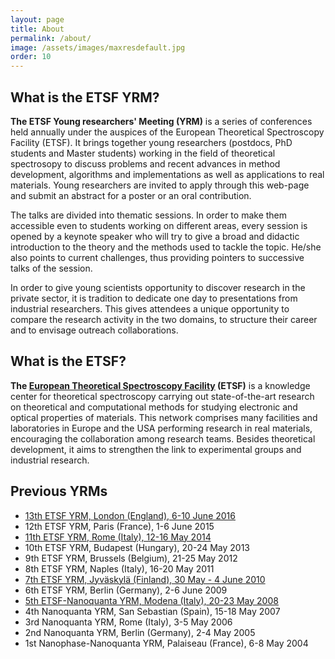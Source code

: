 ```yaml
---
layout: page
title: About
permalink: /about/
image: /assets/images/maxresdefault.jpg
order: 10
---
```

## What is the ETSF YRM?

**The ETSF Young researchers' Meeting (YRM)** is a series of conferences held
annually under the auspices of the European Theoretical Spectroscopy Facility
(ETSF). It brings together young researchers (postdocs, PhD students and Master
students) working in the field of theoretical spectrosopy to discuss problems
and recent advances in method development, algorithms and implementations as
well as applications to real materials.
Young researchers are invited to apply through this web-page and submit an
abstract for a poster or an oral contribution.

The talks are divided into thematic sessions. In order to make them accessible
even to students working on different areas, every session is opened by a
keynote speaker who will try to give a broad and didactic introduction to the theory
and the methods used to tackle the topic.
He/she also points to current challenges, thus providing pointers to successive
talks of the session.

In order to give young scientists opportunity to discover research in the
private sector, it is tradition to dedicate one day to presentations from
industrial researchers. This gives attendees a unique opportunity to compare
the research activity in the two domains, to structure their career and to
envisage outreach collaborations.

## What is the ETSF?

**The [European Theoretical Spectroscopy Facility](http://www.etsf.eu) (ETSF)**
is a knowledge center for theoretical spectroscopy carrying out
state-of-the-art research on theoretical and computational methods for studying
electronic and optical properties of materials. This network comprises many
facilities and laboratories in Europe and the USA performing research in real
materials, encouraging the collaboration among research teams. Besides
theoretical development, it aims to strengthen the link to experimental groups
and industrial research.

## Previous YRMs
* [13th ETSF YRM, London (England),  6-10 June 2016](https://yrm2016.github.io/)
* 12th ETSF YRM, Paris (France),  1-6 June 2015
* [11th ETSF YRM, Rome (Italy),  12-16 May 2014](http://etsf_yrm2014.roma2.infn.it/home.html)
* 10th ETSF YRM, Budapest (Hungary),  20-24 May 2013
* 9th ETSF YRM, Brussels (Belgium),  21-25 May 2012
* 8th ETSF YRM, Naples (Italy),  16-20 May 2011
* [7th ETSF YRM, Jyväskylä (Finland),  30 May - 4 June 2010](https://www.jyu.fi/fysiikka/en/research/conferences/yrm2010/)
* 6th ETSF YRM, Berlin (Germany),  2-6 June 2009
* [5th ETSF-Nanoquanta YRM, Modena (Italy),  20-23 May 2008](http://yrm2008.unimore.it/)
* 4th Nanoquanta YRM, San Sebastian (Spain),  15-18 May 2007
* 3rd Nanoquanta YRM, Rome (Italy),  3-5 May 2006
* 2nd Nanoquanta YRM, Berlin (Germany),  2-4 May 2005
* 1st Nanophase-Nanoquanta YRM, Palaiseau (France),  6-8 May 2004

